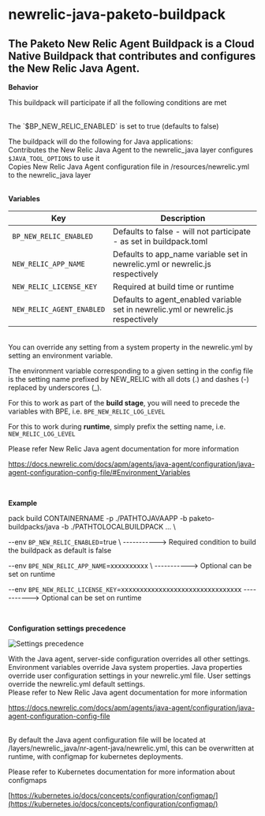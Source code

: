 
# newrelic-java-paketo-buildpack
## The Paketo New Relic Agent Buildpack is a Cloud Native Buildpack that contributes and configures the New Relic Java Agent.

**Behavior**
  
This buildpack will participate if all the following conditions are met

<br/>
The `$BP_NEW_RELIC_ENABLED` is set to true (defaults to false)

The buildpack will do the following for Java applications:
<br/>
Contributes the New Relic Java Agent to the newrelic_java layer configures `$JAVA_TOOL_OPTIONS` to use it
<br/>
Copies New Relic Java Agent configuration file in /resources/newrelic.yml to the newrelic_java layer
<br/><br/>

**Variables**
<br/>

| Key | Description |
|--|--|
| `BP_NEW_RELIC_ENABLED` | Defaults to false - will not participate - as set in buildpack.toml   |
| `NEW_RELIC_APP_NAME` | Defaults to app_name variable set in newrelic.yml or newrelic.js respectively   |
| `NEW_RELIC_LICENSE_KEY`  | Required at build time or runtime     |
| `NEW_RELIC_AGENT_ENABLED`  | Defaults to agent_enabled variable set in newrelic.yml or newrelic.js respectively |

<br/>
You can override any setting from a system property in the newrelic.yml by setting an environment variable.

The environment variable corresponding to a given setting in the config file is the setting name prefixed by NEW_RELIC with all dots (.) and dashes (-) replaced by underscores (_). 

For this to work as part of the **build stage**, you will need to precede the variables with BPE, i.e. `BPE_NEW_RELIC_LOG_LEVEL`

For this to work during **runtime**, simply prefix the setting name, i.e. `NEW_RELIC_LOG_LEVEL`

Please refer New Relic Java agent documentation for more information

https://docs.newrelic.com/docs/apm/agents/java-agent/configuration/java-agent-configuration-config-file/#Environment_Variables


<br/>

**Example**
  
pack build CONTAINERNAME -p ./PATHTOJAVAAPP -b paketo-buildpacks/java -b ./PATHTOLOCALBUILDPACK ... \

--env `BP_NEW_RELIC_ENABLED`=true \ -----------> Required condition to build the buildpack as default is false

--env `BPE_NEW_RELIC_APP_NAME`=xxxxxxxxxx \ -----------> Optional can be set on runtime

--env `BPE_NEW_RELIC_LICENSE_KEY`=xxxxxxxxxxxxxxxxxxxxxxxxxxxxxxxx -----------> Optional can be set on runtime

 <br/>

**Configuration settings precedence**
 

![Settings precedence](https://docs.newrelic.com/static/java-config-cascade-bb36c948f6227353b43c253c234092df.png)

With the Java agent, server-side configuration overrides all other settings.
Environment variables override Java system properties.
Java properties override user configuration settings in your newrelic.yml file.
User settings override the newrelic.yml default settings.
<br/>
Please refer to New Relic Java agent documentation for more information

https://docs.newrelic.com/docs/apm/agents/java-agent/configuration/java-agent-configuration-config-file

<br/>
By default the Java agent configuration file will be located at /layers/newrelic_java/nr-agent-java/newrelic.yml, this can be overwritten at runtime, with configmap for kubernetes deployments.

Please refer to Kubernetes documentation for more information about configmaps

[https://kubernetes.io/docs/concepts/configuration/configmap/](https://kubernetes.io/docs/concepts/configuration/configmap/)

